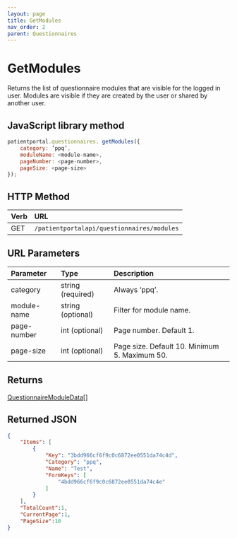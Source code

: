 ```yaml
---
layout: page
title: GetModules
nav_order: 2
parent: Questionnaires
---
```


# GetModules

Returns the list of questionnaire modules that are visible for the logged in user. Modules are visible if they are created by the user or shared by another user.

## JavaScript library method

```javascript
patientportal.questionnaires. getModules({
    category: ’ppq’,
    moduleName: <module-name>,
    pageNumber: <page-number>,
    pageSize: <page-size>
});
```

## HTTP Method

| Verb | URL                                               |
|:-----|:--------------------------------------------------|
| GET | `/patientportalapi/questionnaires/modules` |

## URL Parameters

| Parameter | Type   | Description                                                 |
|:----------|:-------|:------------------------------------------------------------|
| category | string (required) | Always ‘ppq’. |
| module-name | string (optional) | Filter for module name. |
| page-number | int (optional) | Page number. Default 1. |
| page-size | int (optional) | Page size. Default 10. Minimum 5. Maximum 50. |

## Returns

[QuestionnaireModuleData](../objects-and-data-types/questionnairemoduledata)[]

## Returned JSON

```json
{
    "Items": [
        {
            "Key": "3bdd966cf6f9c0c6872ee0551da74c4d",
            "Category": "ppq",
            "Name": "Test",
            "FormKeys": [
                "4bdd966cf6f9c0c6872ee0551da74c4e"
            ]
        }
    ],
    "TotalCount":1,
    "CurrentPage":1,
    "PageSize":10
}
```
